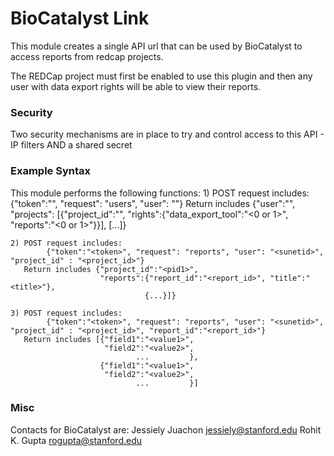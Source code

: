 # BioCatalyst Link
This module creates a single API url that can be used by BioCatalyst to access reports from redcap projects.

The REDCap project must first be enabled to use this plugin and then any user with data export
rights will be able to view their reports.

### Security
Two security mechanisms are in place to try and control access to this API - IP filters AND a shared secret


### Example Syntax
This module performs the following functions:
    1) POST request includes:
            {"token":"<token>", "request": "users", "user": "<sunetid>"}
       Return includes {"user":"<sunetid>",
                        "projects":
                                [{"project_id":"<pid1>",
                                  "rights":{"data_export_tool":"<0 or 1>", "reports":"<0 or 1>"}}],
                                [...]}

    2) POST request includes:
            {"token":"<token>", "request": "reports", "user": "<sunetid>", "project_id" : "<project_id>"}
       Return includes {"project_id":"<pid1>",
                        "reports":{"report_id":"<report_id>", "title":"<title>"},
                                  {...}]}

    3) POST request includes:
            {"token":"<token>", "request": "reports", "user": "<sunetid>", "project_id" : "<project_id>", "report_id":"<report_id>"}
       Return includes [{"field1":"<value1>",
                         "field2":"<value2>",
                                ...         },
                        {"field1":"<value1>",
                         "field2":"<value2>",
                                ...         }]


### Misc
Contacts for BioCatalyst are:
    Jessiely Juachon <jessiely@stanford.edu>
    Rohit K. Gupta <rogupta@stanford.edu>

